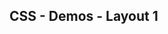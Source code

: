 ## CSS - Demos - Layout 1

<script type="module" src="/web_components/js/css/layouts/WebC__CSS__Layout_1.mjs"></script>

<webc-container>
    <webc-css-layout-1        ></webc-css-layout-1> 
    <webc-css-layout-1 no-css ></webc-css-layout-1>
</webc-container>

<webc-container>
    <webc-css-layout-1></webc-css-layout-1>
    <webc-css-layout-1></webc-css-layout-1>
    <webc-css-layout-1></webc-css-layout-1>
</webc-container>
    
